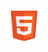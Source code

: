 <a href="" target="_blank">
  <img src="https://github.com/tyronejosee/tyronejosee/blob/main/assets/html5.svg" alt="vuejs" width="50" height="50"/>
